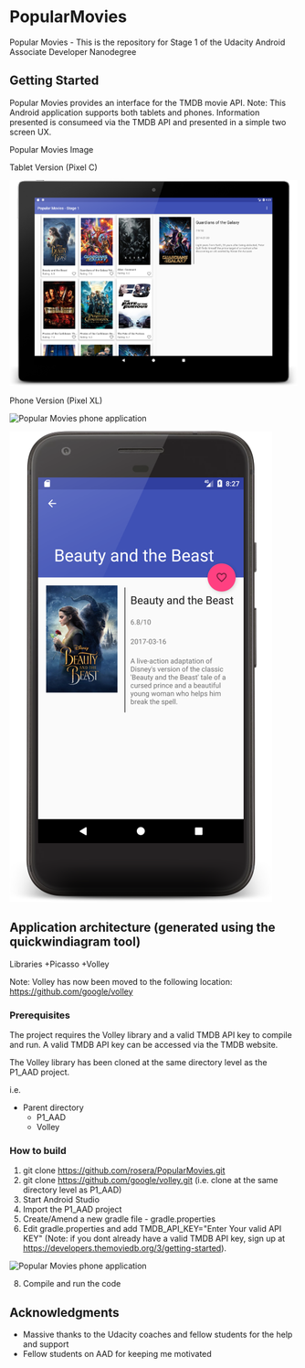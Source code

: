 # PopularMovies
Popular Movies - This is the repository for Stage 1 of the Udacity Android Associate Developer Nanodegree

## Getting Started

Popular Movies provides an interface for the TMDB movie API. Note: This Android application supports both tablets and phones. Information presented is consumeed via the TMDB API and presented in a simple two screen UX.

Popular Movies Image

Tablet Version (Pixel C)

![Popular Movies tablet application](screenshots/pixelc_screenshot_med.png?raw=true "Stage 1")

Phone Version (Pixel XL)

![Popular Movies phone application](screenshots/pixelxl_main_med.png?raw=true "Stage 1")

![Popular Movies phone application](screenshots/pixelxl_detail_med.png?raw=true "Stage 1")


## Application architecture (generated using the quickwindiagram tool)

Libraries
  +Picasso
  +Volley

Note:
  Volley has now been moved to the following location: https://github.com/google/volley

### Prerequisites

The project requires the Volley library and a valid TMDB API key to compile and run. A valid TMDB API key can be accessed via the TMDB website.

The Volley library has been cloned at the same directory level as the P1_AAD project.

i.e.

+ Parent directory
  + P1_AAD
  + Volley


### How to build

1. git clone https://github.com/rosera/PopularMovies.git
3. git clone https://github.com/google/volley.git (i.e. clone at the same directory level as P1_AAD)
4. Start Android Studio
5. Import the P1_AAD project
6. Create/Amend a new gradle file - gradle.properties
7. Edit gradle.properties and add TMDB_API_KEY="Enter Your valid API KEY" (Note: if you dont already have a valid TMDB API key, sign up at https://developers.themoviedb.org/3/getting-started).

![Popular Movies phone application](images/gradle-properties-screenshot.png?raw=true "Gradle Properties")

8. Compile and run the code

## Acknowledgments

* Massive thanks to the Udacity coaches and fellow students for the help and support
* Fellow students on AAD for keeping me motivated
